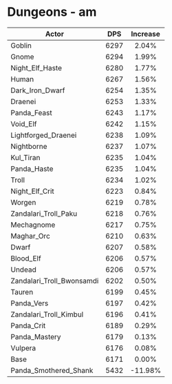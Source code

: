 # Dungeons - am
| Actor | DPS | Increase |
|---|:---:|:---:|
|Goblin|6297|2.04%|
|Gnome|6294|1.99%|
|Night_Elf_Haste|6280|1.77%|
|Human|6267|1.56%|
|Dark_Iron_Dwarf|6254|1.35%|
|Draenei|6253|1.33%|
|Panda_Feast|6243|1.17%|
|Void_Elf|6242|1.15%|
|Lightforged_Draenei|6238|1.09%|
|Nightborne|6237|1.07%|
|Kul_Tiran|6235|1.04%|
|Panda_Haste|6235|1.04%|
|Troll|6234|1.02%|
|Night_Elf_Crit|6223|0.84%|
|Worgen|6219|0.78%|
|Zandalari_Troll_Paku|6218|0.76%|
|Mechagnome|6217|0.75%|
|Maghar_Orc|6210|0.63%|
|Dwarf|6207|0.58%|
|Blood_Elf|6206|0.57%|
|Undead|6206|0.57%|
|Zandalari_Troll_Bwonsamdi|6202|0.50%|
|Tauren|6199|0.45%|
|Panda_Vers|6197|0.42%|
|Zandalari_Troll_Kimbul|6196|0.41%|
|Panda_Crit|6189|0.29%|
|Panda_Mastery|6179|0.13%|
|Vulpera|6176|0.08%|
|Base|6171|0.00%|
|Panda_Smothered_Shank|5432|-11.98%|
